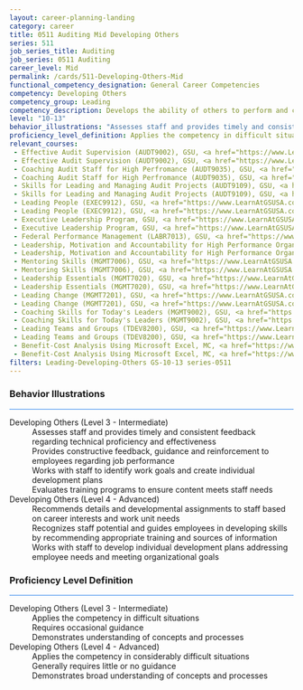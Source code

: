 ```yaml
---
layout: career-planning-landing
category: career
title: 0511 Auditing Mid Developing Others
series: 511
job_series_title: Auditing
job_series: 0511 Auditing
career_level: Mid
permalink: /cards/511-Developing-Others-Mid
functional_competency_designation: General Career Competencies
competency: Developing Others
competency_group: Leading
competency_description: Develops the ability of others to perform and contribute to the organization by providing ongoing feedback and by providing opportunities to learn through formal and informal methods.
level: "10-13"
behavior_illustrations: "Assesses staff and provides timely and consistent feedback regarding technical proficiency and effectiveness ? Provides constructive feedback, guidance and reinforcement to employees regarding job performance ? Works with staff to identify work goals and create individual development plans ? Evaluates training programs to ensure content meets staff needs ? Recommends details and developmental assignments to staff based on career interests and work unit needs ? Recognizes staff potential and guides employees in developing skills by recommending appropriate training and sources of information ? Works with staff to develop individual development plans addressing employee needs and meeting organizational goals"
proficiency_level_definition: Applies the competency in difficult situations ? Requires occasional guidance ? Demonstrates understanding of concepts and processes ? Applies the competency in considerably difficult situations ? Generally requires little or no guidance ? Demonstrates broad understanding of concepts and processes
relevant_courses: 
 - Effective Audit Supervision (AUDT9002), GSU, <a href="https://www.LearnAtGSUSA.com/AUDT9004">https://www.LearnAtGSUSA.com/AUDT9004</a>
 - Effective Audit Supervision (AUDT9002), GSU, <a href="https://www.LearnAtGSUSA.com/AUDT9008">https://www.LearnAtGSUSA.com/AUDT9008</a>
 - Coaching Audit Staff for High Perfromance (AUDT9035), GSU, <a href="https://www.LearnAtGSUSA.com/AUDT9037">https://www.LearnAtGSUSA.com/AUDT9037</a>
 - Coaching Audit Staff for High Perfromance (AUDT9035), GSU, <a href="https://www.LearnAtGSUSA.com/AUDT9041">https://www.LearnAtGSUSA.com/AUDT9041</a>
 - Skills for Leading and Managing Audit Projects (AUDT9109), GSU, <a href="https://www.LearnAtGSUSA.com/AUDT9111">https://www.LearnAtGSUSA.com/AUDT9111</a>
 - Skills for Leading and Managing Audit Projects (AUDT9109), GSU, <a href="https://www.LearnAtGSUSA.com/AUDT9115">https://www.LearnAtGSUSA.com/AUDT9115</a>
 - Leading People (EXEC9912), GSU, <a href="https://www.LearnAtGSUSA.com/EXEC9914">https://www.LearnAtGSUSA.com/EXEC9914</a>
 - Leading People (EXEC9912), GSU, <a href="https://www.LearnAtGSUSA.com/EXEC9918">https://www.LearnAtGSUSA.com/EXEC9918</a>
 - Executive Leadership Program, GSU, <a href="https://www.LearnAtGSUSA.com/ExecutiveLeadershipProgram">https://www.LearnAtGSUSA.com/ExecutiveLeadershipProgram</a>
 - Executive Leadership Program, GSU, <a href="https://www.LearnAtGSUSA.com/ExecutiveLeadershipProgram">https://www.LearnAtGSUSA.com/ExecutiveLeadershipProgram</a>
 - Federal Performance Management (LABR7013), GSU, <a href="https://www.LearnAtGSUSA.com/LABR7015">https://www.LearnAtGSUSA.com/LABR7015</a>
 - Leadership, Motivation and Accountability for High Performance Organizations (LEAD9020), GSU, <a href="https://www.LearnAtGSUSA.com/LEAD9026">https://www.LearnAtGSUSA.com/LEAD9026</a>
 - Leadership, Motivation and Accountability for High Performance Organizations (LEAD9020), GSU, <a href="https://www.LearnAtGSUSA.com/LEAD9030">https://www.LearnAtGSUSA.com/LEAD9030</a>
 - Mentoring Skills (MGMT7006), GSU, <a href="https://www.LearnAtGSUSA.com/MGMT7008">https://www.LearnAtGSUSA.com/MGMT7008</a>
 - Mentoring Skills (MGMT7006), GSU, <a href="https://www.LearnAtGSUSA.com/MGMT7012">https://www.LearnAtGSUSA.com/MGMT7012</a>
 - Leadership Essentials (MGMT7020), GSU, <a href="https://www.LearnAtGSUSA.com/MGMT7026">https://www.LearnAtGSUSA.com/MGMT7026</a>
 - Leadership Essentials (MGMT7020), GSU, <a href="https://www.LearnAtGSUSA.com/MGMT7030">https://www.LearnAtGSUSA.com/MGMT7030</a>
 - Leading Change (MGMT7201), GSU, <a href="https://www.LearnAtGSUSA.com/MGMT7203">https://www.LearnAtGSUSA.com/MGMT7203</a>
 - Leading Change (MGMT7201), GSU, <a href="https://www.LearnAtGSUSA.com/MGMT7207">https://www.LearnAtGSUSA.com/MGMT7207</a>
 - Coaching Skills for Today's Leaders (MGMT9002), GSU, <a href="https://www.LearnAtGSUSA.com/MGMT9008">https://www.LearnAtGSUSA.com/MGMT9008</a>
 - Coaching Skills for Today's Leaders (MGMT9002), GSU, <a href="https://www.LearnAtGSUSA.com/MGMT9012">https://www.LearnAtGSUSA.com/MGMT9012</a>
 - Leading Teams and Groups (TDEV8200), GSU, <a href="https://www.LearnAtGSUSA.com/TDEV8206">https://www.LearnAtGSUSA.com/TDEV8206</a>
 - Leading Teams and Groups (TDEV8200), GSU, <a href="https://www.LearnAtGSUSA.com/TDEV8210">https://www.LearnAtGSUSA.com/TDEV8210</a>
 - Benefit-Cost Analysis Using Microsoft Excel, MC, <a href="https://www.managementconcepts.com/course/id/5405?utm_source=CFOportal&utm_medium=listing&utm_campaign=CFOTTEP&utm_id=23FM">https://www.managementconcepts.com/course/id/5405?utm_source=CFOportal&utm_medium=listing&utm_campaign=CFOTTEP&utm_id=23FM</a>
 - Benefit-Cost Analysis Using Microsoft Excel, MC, <a href="https://www.managementconcepts.com/course/id/5405?utm_source=CFOportal&utm_medium=listing&utm_campaign=CFOTTEP&utm_id=23FM">https://www.managementconcepts.com/course/id/5405?utm_source=CFOportal&utm_medium=listing&utm_campaign=CFOTTEP&utm_id=23FM</a>
filters: Leading-Developing-Others GS-10-13 series-0511
---
```


<div class="desktop:grid-col-6 margin-y-3">
  <div class="border-top-2 bg-white padding-3 shadow-5 height-full members-hover border-1px button-border border-top-blue radius-lg card-text-color">
    <h3>Behavior Illustrations</h3>
    <hr style="background-color: #2680EB !important;"/>
    <dl class="text-base card-content-color"><dt>Developing Others (Level 3 - Intermediate)</dt><dd>Assesses staff and provides timely and consistent feedback regarding technical proficiency and effectiveness </dd><dd> Provides constructive feedback, guidance and reinforcement to employees regarding job performance </dd><dd> Works with staff to identify work goals and create individual development plans </dd><dd> Evaluates training programs to ensure content meets staff needs</dd><dt>Developing Others (Level 4 - Advanced)</dt><dd>Recommends details and developmental assignments to staff based on career interests and work unit needs </dd><dd> Recognizes staff potential and guides employees in developing skills by recommending appropriate training and sources of information </dd><dd> Works with staff to develop individual development plans addressing employee needs and meeting organizational goals</dd></dl>
  </div>
</div>
<div class="desktop:grid-col-6 margin-y-3">
  <div class="border-top-2 bg-white padding-3 shadow-5 height-full members-hover border-1px button-border border-top-blue radius-lg card-text-color">
    <h3>Proficiency Level Definition</h3>
     <hr style="background-color: #2680EB !important;"/>
    <dl class="text-base card-content-color"><dt>Developing Others (Level 3 - Intermediate)</dt><dd>Applies the competency in difficult situations </dd><dd> Requires occasional guidance </dd><dd> Demonstrates understanding of concepts and processes</dd><dt>Developing Others (Level 4 - Advanced)</dt><dd>Applies the competency in considerably difficult situations </dd><dd> Generally requires little or no guidance </dd><dd> Demonstrates broad understanding of concepts and processes</dd></dl>
  </div>
</div>